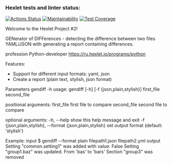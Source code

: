### Hexlet tests and linter status:
[![Actions Status](https://github.com/PaulG17/python-project-lvl2/workflows/hexlet-check/badge.svg)](https://github.com/PaulG17/python-project-lvl2/actions)
[![Maintainability](https://api.codeclimate.com/v1/badges/57f0973750563e5d34bc/maintainability)](https://codeclimate.com/github/PaulG17/python-project-lvl2/maintainability)
[![Test Coverage](https://api.codeclimate.com/v1/badges/57f0973750563e5d34bc/test_coverage)](https://codeclimate.com/github/PaulG17/python-project-lvl2/test_coverage)


Welcome to the Hexlet Project #2!

GENerator of DIFFerences - detecting the difference between two files YAML/JSON with generating a report containing differences.

profession Python-developer https://ru.hexlet.io/programs/python


Features:
* Support for different input formats: yaml, json
* Create a report (plain text, stylish, json format)


Parameters
gendiff -h
usage: gendiff [-h] [-f {json,plain,stylish}] first_file second_file

positional arguments:
  first_file            first file to compare
  second_file           second file to compare

optional arguments:
  -h, --help            show this help message and exit
  -f {json,plain,stylish}, --format {json,plain,stylish}
                        set output format (default: 'stylish')


Example:
input
$ gendiff --format plain filepath1.json filepath2.yml
output
Setting "common.setting1" was added with value: False
Setting "group1.baz" was updated. From 'bas' to 'bars'
Section "group3" was removed


